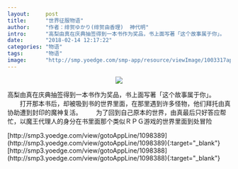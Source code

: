 ```yaml
---
layout:     post
title:      "世界征服物语"
author:     "作者：绯贺ゆかり(绯贺由香理)  神代明"
intro:      "高梨由真在庆典抽签得到一本书作为奖品，书上面写著「这个故事属于你」。 　　打开那本书后，却被吸到书的世界里面，在那里遇到许多怪物，他们拜托由真协助遭到封印的魔神复活。 　　为了回到自己原本的世界，由真最后只好答应帮忙，以魔王代理人的身分在书里面那个类似ＲＰＧ游戏的世界里面到处冒险"
date:       "2018-02-14 12:17:22"
categories: "物语"
tags:       "物语"
image:      "http://smp.yoedge.com/smp-app/resource/viewImage/1003317appline.png"
---
```

<div style="text-align: center">
<p><img src="http://smp.yoedge.com/smp-app/resource/viewImage/1003317appline.png"/></p>
</div>
<p class="post-meta">
<span>高梨由真在庆典抽签得到一本书作为奖品，书上面写著「这个故事属于你」。 　　打开那本书后，却被吸到书的世界里面，在那里遇到许多怪物，他们拜托由真协助遭到封印的魔神复活。 　　为了回到自己原本的世界，由真最后只好答应帮忙，以魔王代理人的身分在书里面那个类似ＲＰＧ游戏的世界里面到处冒险</span>
</p>
[http://smp3.yoedge.com/view/gotoAppLine/1098389](http://smp3.yoedge.com/view/gotoAppLine/1098389){:target="_blank"}
[http://smp3.yoedge.com/view/gotoAppLine/1098388](http://smp3.yoedge.com/view/gotoAppLine/1098388){:target="_blank"}



